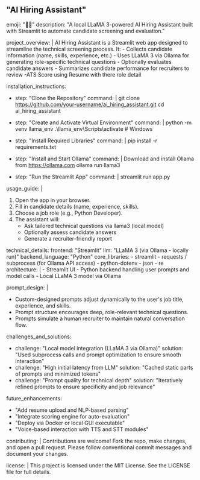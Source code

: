 ## "AI Hiring Assistant"


emoji: "🧠💼"
description: "A local LLaMA 3-powered AI Hiring Assistant built with Streamlit to automate candidate screening and evaluation."

project_overview: |
  AI Hiring Assistant is a Streamlit web app designed to streamline the technical screening process.
  It:
    - Collects candidate information (name, skills, experience, etc.)
    - Uses LLaMA 3 via Ollama for generating role-specific technical questions
    - Optionally evaluates candidate answers
    - Summarizes candidate performance for recruiters to review
    -ATS Score using Resume with there role detail

installation_instructions:
  - step: "Clone the Repository"
    command: |
      git clone https://github.com/your-username/ai_hiring_assistant.git
      cd ai_hiring_assistant

  - step: "Create and Activate Virtual Environment"
    command: |
      python -m venv llama_env
      .\llama_env\Scripts\activate  # Windows

  - step: "Install Required Libraries"
    command: |
      pip install -r requirements.txt

  - step: "Install and Start Ollama"
    command: |
      Download and install Ollama from https://ollama.com
      ollama run llama3

  - step: "Run the Streamlit App"
    command: |
      streamlit run app.py

usage_guide: |
  1. Open the app in your browser.
  2. Fill in candidate details (name, experience, skills).
  3. Choose a job role (e.g., Python Developer).
  4. The assistant will:
     - Ask tailored technical questions via llama3 (local model)
     - Optionally assess candidate answers
     - Generate a recruiter-friendly report

technical_details:
  frontend: "Streamlit"
  llm: "LLaMA 3 (via Ollama - locally run)"
  backend_language: "Python"
  core_libraries:
    - streamlit
    - requests / subprocess (for Ollama API access)
    - python-dotenv
    - json
    - re
  architecture: |
    - Streamlit UI
    - Python backend handling user prompts and model calls
    - Local LLaMA 3 model via Ollama

prompt_design: |
  - Custom-designed prompts adjust dynamically to the user's job title, experience, and skills.
  - Prompt structure encourages deep, role-relevant technical questions.
  - Prompts simulate a human recruiter to maintain natural conversation flow.

challenges_and_solutions:
  - challenge: "Local model integration (LLaMA 3 via Ollama)"
    solution: "Used subprocess calls and prompt optimization to ensure smooth interaction"
  - challenge: "High initial latency from LLM"
    solution: "Cached static parts of prompts and minimized tokens"
  - challenge: "Prompt quality for technical depth"
    solution: "Iteratively refined prompts to ensure specificity and job relevance"

future_enhancements:
  - "Add resume upload and NLP-based parsing"
  - "Integrate scoring engine for auto-evaluation"
  - "Deploy via Docker or local GUI executable"
  - "Voice-based interaction with TTS and STT modules"

contributing: |
  Contributions are welcome! Fork the repo, make changes, and open a pull request.
  Please follow conventional commit messages and document your changes.

license: |
  This project is licensed under the MIT License.
  See the LICENSE file for full details.
